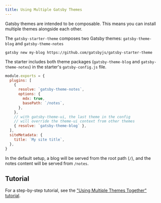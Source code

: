 ```yaml
---
title: Using Multiple Gatsby Themes
---
```


Gatsby themes are intended to be composable. This means you can install multiple themes alongside each other.

The `gatsby-starter-theme` composes two Gatsby themes: `gatsby-theme-blog` and `gatsby-theme-notes`

```shell
gatsby new my-blog https://github.com/gatsbyjs/gatsby-starter-theme
```

The starter includes both theme packages (`gatsby-theme-blog` and `gatsby-theme-notes`) in the starter's `gatsby-config.js` file.

```javascript:title=gatsby-config.js
module.exports = {
  plugins: [
    {
      resolve: `gatsby-theme-notes`,
      options: {
        mdx: true,
        basePath: `/notes`,
      },
    },
    // with gatsby-theme-ui, the last theme in the config
    // will override the theme-ui context from other themes
    { resolve: `gatsby-theme-blog` },
  ],
  siteMetadata: {
    title: `My site title`,
  },
}
```

In the default setup, a blog will be served from the root path (`/`), and the notes content will be served from `/notes`.

## Tutorial

For a step-by-step tutorial, see the ["Using Multiple Themes Together" tutorial](/tutorial/using-multiple-themes-together).
